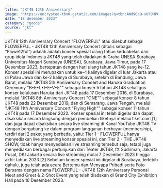 ```yaml
---
title: "JKT48 12th Anniversary"
image: "https://encrypted-tbn0.gstatic.com/images?q=tbn:ANd9GcQ-xU7OHPGJbiIKVyIBGBdJbnjvEivDhp71Pw&usqp=CAU"
date: "18 desember 2023"
category: "goods"
source: "jkt"
---
```


JKT48 12th Anniversary Concert "FLOWERFUL" atau disebut sebagai FLOWERFUL - JKT48 12th Anniversary Concert (ditulis sebagai "Flowe12ful") adalah adalah konser spesial ulang tahun keduabelas dari grup idola Indonesia JKT48 yang telah diadakan di Graha UNESA Surabaya, Universitas Negeri Surabaya (UNESA), Surabaya, Jawa Timur, pada 17 Desember 2023, bertepatan dengan hari ulang tahun JKT48 yang ke-12. Konser spesial ini merupakan untuk ke-4 kalinya digelar di luar Jakarta atau di Pulau Jawa dan ke-2 kalinya di Surabaya, setelah di Bandung, Jawa Barat, melalui "JKT48 5th Anniversary Concert and Haruka Graduation Ceremony "B•E•L•I•E•V•E"" sebagai konser 5 tahun JKT48 sekaligus konser kelulusan Haruka dari JKT48 pada 17 Desember 2016, di Surabaya, melalui "JKT48 8th Anniversary Concert "ONE"" sebagai konser 8 tahun JKT48 pada 22 Desember 2019, dan di Semarang, Jawa Tengah, melalui "JKT48 11th Anniversary Concert "Flying High"" sebagai konser 11 tahun JKT48 pada 17 Desember 2022. Konser spesial ini telah digelar dan dapat disaksikan secara langsung dengan pembelian tiketnya melalui tiket.com,[1] dan juga dapat disaksikan secara live steaming di Kanal YouTube JKT48 TV dengan bergabung ke dalam program langganan berbayar (membership), terdiri dari 2 paket yang berbeda, yaitu: Tier 1 - FLOWERFUL hanya menyediakan live streaming konser spesial ini, dan Tier 2 - THE JKT48 SHOW, tidak hanya menyediakan live streaming tersebut saja, tetapi juga menyediakan berbagai pertunjukan dari Teater JKT48, fX Sudirman, Jakarta Pusat, DKI Jakarta secara live streaming mulai 7 Desember 2023 hingga akhir tahun 2023.[2] Sebelum konser spesial ini digelar di Surabaya, terlebih dahulu, juga telah ada acara Bertemu dan Menyapa Pribadi serta Foto Bersama dengan nama FLOWERFUL - JKT48 12th Anniversary Personal Meet and Greet & 2-Shot Event yang telah diadakan di Grand City Exhibition Hall pada 16 Desember 2023.